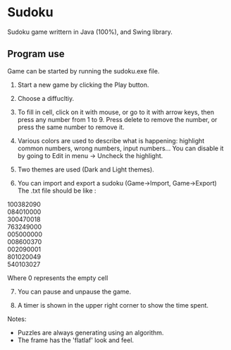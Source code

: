 # Sudoku
Sudoku game writtern in Java (100%), and Swing library.

## Program use
Game can be started by running the sudoku.exe file.

1. Start a new game by clicking the Play button.

2. Choose a diffucltiy.

3. To fill in cell, click on it with mouse, or go to it with arrow keys, then press any number from 1 to 9. Press delete to remove the number, or press the same number to remove it.

4. Various colors are used to describe what is happening: highlight common numbers, wrong numbers, input numbers... You can disable it by going to Edit in menu -> Uncheck the highlight.

5. Two themes are used (Dark and Light themes).

6. You can import and export a sudoku (Game->Import, Game->Export)
  The .txt file should be like :
  
  100382090 <br/>
  084010000 <br/>
  300470018 <br/>
  763249000 <br/>
  005000000 <br/>
  008600370 <br/>
  002090001 <br/>
  801020049 <br/>
  540103027 <br/>
  
  Where 0 represents the empty cell
  
  7. You can pause and unpause the game.
  
  8. A timer is shown in the upper right corner to show the time spent.
  
  Notes:
  - Puzzles are always generating using an algorithm.
  - The frame has the 'flatlaf' look and feel.
